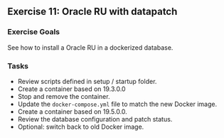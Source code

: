 ## Exercise 11: Oracle RU with datapatch

### Exercise Goals

See how to install a Oracle RU in a dockerized database.

### Tasks

- Review scripts defined in setup / startup folder.
- Create a container based on 19.3.0.0
- Stop and remove the container.
- Update the `docker-compose.yml` file to match the new Docker image.
- Create a container based on 19.5.0.0.
- Review the database configuration and patch status.
- Optional: switch back to old Docker image.

<!-- Stuff between the <div class="notes"> will be rendered as pptx slide notes -->
<div class="notes">


</div>
